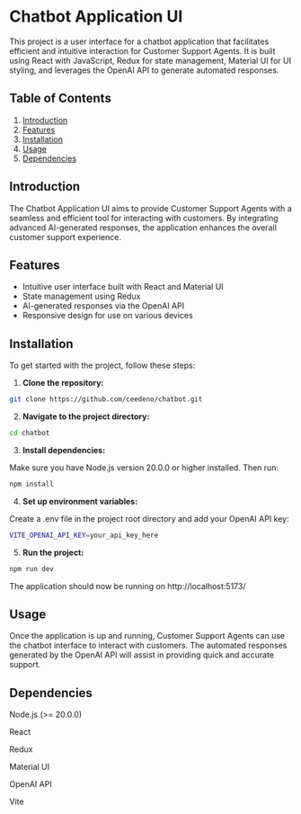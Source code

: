 # Chatbot Application UI

This project is a user interface for a chatbot application that facilitates efficient and intuitive interaction for Customer Support Agents. It is built using React with JavaScript, Redux for state management, Material UI for UI styling, and leverages the OpenAI API to generate automated responses.

## Table of Contents

1. [Introduction](#introduction)
2. [Features](#features)
3. [Installation](#installation)
4. [Usage](#usage)
5. [Dependencies](#dependencies)

## Introduction

The Chatbot Application UI aims to provide Customer Support Agents with a seamless and efficient tool for interacting with customers. By integrating advanced AI-generated responses, the application enhances the overall customer support experience.

## Features

- Intuitive user interface built with React and Material UI
- State management using Redux
- AI-generated responses via the OpenAI API
- Responsive design for use on various devices

## Installation

To get started with the project, follow these steps:

1. **Clone the repository:**

```bash
git clone https://github.com/ceedeno/chatbot.git
```

2. **Navigate to the project directory:**

```bash
cd chatbot
```

3. **Install dependencies:**

Make sure you have Node.js version 20.0.0 or higher installed. Then run:

```bash
npm install
```

4. **Set up environment variables:**

Create a .env file in the project root directory and add your OpenAI API key:

```bash
VITE_OPENAI_API_KEY=your_api_key_here
```

5. **Run the project:**

```bash
npm run dev
```

The application should now be running on http://localhost:5173/

## Usage
Once the application is up and running, Customer Support Agents can use the chatbot interface to interact with customers. The automated responses generated by the OpenAI API will assist in providing quick and accurate support.

## Dependencies
Node.js (>= 20.0.0)

React

Redux

Material UI

OpenAI API

Vite
